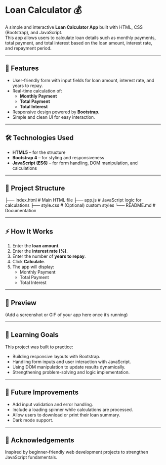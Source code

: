 # Loan Calculator 💰

A simple and interactive **Loan Calculator App** built with HTML, CSS (Bootstrap), and JavaScript.  
This app allows users to calculate loan details such as monthly payments, total payment, and total interest based on the loan amount, interest rate, and repayment period.  

---

## 🚀 Features
- User-friendly form with input fields for loan amount, interest rate, and years to repay.
- Real-time calculation of:
  - **Monthly Payment**
  - **Total Payment**
  - **Total Interest**
- Responsive design powered by **Bootstrap**.
- Simple and clean UI for easy interaction.

---

## 🛠️ Technologies Used
- **HTML5** – for the structure
- **Bootstrap 4** – for styling and responsiveness
- **JavaScript (ES6)** – for form handling, DOM manipulation, and calculations

---

## 📂 Project Structure
├── index.html # Main HTML file
├── app.js # JavaScript logic for calculations
├── style.css # (Optional) custom styles
└── README.md # Documentation

---

## ⚡ How It Works
1. Enter the **loan amount**.
2. Enter the **interest rate (%)**.
3. Enter the number of **years to repay**.
4. Click **Calculate**.
5. The app will display:
   - Monthly Payment
   - Total Payment
   - Total Interest

---

## 📸 Preview
(Add a screenshot or GIF of your app here once it’s running)

---

## 🎯 Learning Goals
This project was built to practice:
- Building responsive layouts with Bootstrap.
- Handling form inputs and user interaction with JavaScript.
- Using DOM manipulation to update results dynamically.
- Strengthening problem-solving and logic implementation.

---

## 🚀 Future Improvements
- Add input validation and error handling.
- Include a loading spinner while calculations are processed.
- Allow users to download or print their loan summary.
- Dark mode support.

---

## 🙌 Acknowledgements
Inspired by beginner-friendly web development projects to strengthen JavaScript fundamentals.  
